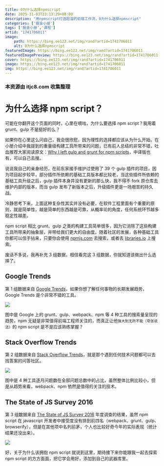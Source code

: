 ```yaml
---
title: 0为什么选择npmscript
date: 2025-11-03T23:13:29+08:00
description: "用npmscript打造超溜的前端工作流，0为什么选择npmscript"
categories: ['掘金小册']
tags: ['掘金小册','课程']
artid: "1741706011"
image:
    path: https://bing.ee123.net/img/rand?artid=1741706011
    alt: 0为什么选择npmscript
featuredImage: https://bing.ee123.net/img/rand?artid=1741706011
featuredImagePreview: https://bing.ee123.net/img/rand?artid=1741706011
cover: https://bing.ee123.net/img/rand?artid=1741706011
image: https://bing.ee123.net/img/rand?artid=1741706011
img: https://bing.ee123.net/img/rand?artid=1741706011
---
```


### 本资源由 itjc8.com 收集整理
# 为什么选择 npm script？

可能在你翻开这个页面的同时，心里在嘀咕，为什么要选择 npm script？我用着 grunt、gulp 不是挺好的么？

如果你在心里这么问自己，我会很欣慰，因为理性的选择都应该从为什么开始。在小册介绍中我提到的重量级构建工具所带来的问题，已有前人总结的非常不错，吐血推荐大家阅读原文：[Why I left gulp and grunt for npm scripts](https://medium.freecodecamp.org/why-i-left-gulp-and-grunt-for-npm-scripts-3d6853dd22b8)，中译版也有，可以自己去搜。

说说我自己的亲身经历，在前东家接手维护过使用了 39 个 gulp 插件的项目，因为项目起步较早，部分插件所依赖的基础工具版本都比较老，当这些插件所依赖的基础工具升级之后，gulp 插件本身并没有更新的那么快，我不得不 fork 原仓库去维护内部的版本，而当 gulp 发布了新版本之后，升级插件更是一场艰苦的持久战。

冷静思考下来，上面这种复杂性其实并没有必要，在软件工程里面有个重要的原则，就是简单性，越是简单的东西越是可靠，从概率论的角度，任何系统环节越多稳定性越差。

npm script 相比 grunt、gulp 之类的构建工具简单很多，因为它消除了这些构建工具所带来的抽象层，并带给我们更大的自由度。随着社区的发展，各种基础工具你都可以信手拈来，只要你会使用 [npmjs.com](https://www.npmjs.com) 去搜索，或者去 [libraries.io](https://libraries.io) 上搜索。

废话不多说，我再补充 3 组数据，相信看完这 3 组数据，你就知道该做出什么选择了。

## Google Trends

第 1 组数据来自 [Google Trends](https://trends.google.com/trends/explore?date=all&q=npm,gulp,webpack,grunt)，如果你想了解任何事物的长期发展趋势，Google Trends 是个非常不错的工具。

![](https://user-gold-cdn.xitu.io/2017/11/21/15fdc0ba908221c0?w=557&h=370&f=png&s=35659)

图中是 Google 上的 grunt、gulp、webpack、npm 等 4 种工具的搜索量呈现的趋势，npm 无疑是非常值得前端工程师关注的，而真正让他`强大到无所不能（夸张说法）`的 npm script 是不是应该熟练掌握？

## Stack Overflow Trends

第 2 组数据来自 [Stack Overflow Trends](https://insights.stackoverflow.com/trends?tags=npm%2Cgulp%2Cgruntjs%2Cwebpack)，就是那个遇到任何技术问题都可以去找答案的问答社区。

![](https://user-gold-cdn.xitu.io/2017/11/21/15fdc0bd4641dacd?w=932&h=516&f=png&s=80289)

图中是 4 种工具逐月问题数在全部问题总数中的占比，虽然整体比例比较小，但是从趋势来看，webpack、npm 依然是值得的关注的技术。

## The State of JS Survey 2016

第 3 组数据来自 [The State of JS Survey 2016](https://stateofjs.com/2016/buildtools) 年度调查的结果，虽然 npm script 在 javascript 开发者中接受度没有排到前四名（webpack、grunt、gulp、browserify），但是在其他项中名列前茅，个人也比较好奇今年的实际表现（统计结果还没出来）。

![](https://user-gold-cdn.xitu.io/2017/11/21/15fdc0bfa0c19847?w=556&h=340&f=png&s=44744)

好，关于为什么该拥抱 npm script 就说到这里，期待接下来你能跟我一起去探索 npm script 的方方面面，把它学会用好，添加到自己的武器库里。
